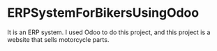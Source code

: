 # ERPSystemForBikersUsingOdoo
It is an ERP system. I used Odoo to do this project, and this project is a website that sells motorcycle parts.

